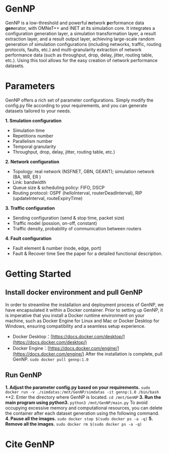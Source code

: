 # GenNP
GenNP is a low-threshold and powerful **n**etwork **p**erformance data **gen**erator, with OMNeT++ and INET at its simulation core. It integrates a configuration generation layer, a simulation transformation layer, a result extraction layer, and a result output layer, achieving large-scale random generation of simulation configurations (including networks, traffic, routing protocols, faults, etc.) and multi-granularity extraction of network performance data (such as throughput, drop, delay, jitter, routing table, etc.). Using this tool allows for the easy creation of network performance datasets.
# Parameters
GenNP offers a rich set of parameter configurations. Simply modify the config.py file according to your requirements, and you can generate datasets tailored to your needs.

**1. Smulation configuration**
- Simulation time
- Repetitions number
- Parallelism number
- Temporal granularity
- Throughput, drop, delay, jitter, routing table, etc.)

**2. Network configuration**
- Topology: real network (NSFNET, GBN, GEANT); simulation network (BA, WR, ER )
- Link: bandwidth
- Queue size & scheduling policy: FIFO, DSCP
- Routing protocol: OSPF (helloInterval, routerDeadInterval), RIP (updateInterval, routeExpiryTime)

**3. Traffic configuration**
- Sending configuration (send & stop time, packet size)
- Traffic model (possion, on-off, constant)
- Traffic density, probability of communication between routers

**4. Fault configuration**
- Fault element & number (node, edge, port)
- Fault & Recover time
See the paper for a detailed functional description.

# Getting Started

## Install docker environment and pull GenNP

In order to streamline the installation and deployment process of GenNP, we have encapsulated it within a Docker container. Prior to setting up GenNP, it is imperative that you install a Docker runtime environment on your machine, such as Docker Engine for Linux and Mac or Docker Desktop for Windows, ensuring compatibility and a seamless setup experience.
- Docker Desktop：[https://docs.docker.com/desktop/](https://docs.docker.com/desktop/)
- Docker Engine：[https://docs.docker.com/engine/](https://docs.docker.com/engine/)
After the installation is complete, pull GenNP.
`sudo docker pull gennp:1.0`
## Run GenNP

**1. Adjust the parameter config.py based on your requirements.**
`sudo docker run -v ./simdatas:/mnt/GenNP/simdatas -it gennp:1.0 /bin/bash`
**2. Enter the directory where GenNP is located.
`cd /mnt/GenNP`
**3. Run the main program using python3.**
`python3 /mnt/GenNP/main.py`
To avoid occupying excessive memory and computational resources, you can delete the container after each dataset generation using the following command.
**4. Pause all the images.**
`sudo docker stop $(sudo docker ps -a -q)`
**5. Remove all the images.**
`sudo docker rm $(sudo docker ps -a -q)`

# Cite GenNP
